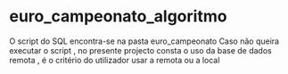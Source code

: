 # euro_campeonato_algoritmo

O script do SQL encontra-se na pasta euro_campeonato
Caso não queira executar o script , no presente projecto consta o uso da base de dados remota , é o critério do utilizador
usar a remota ou a local
